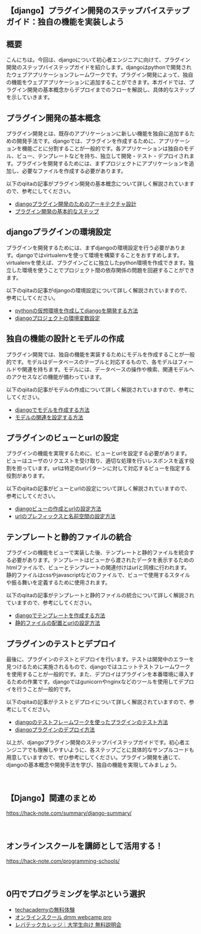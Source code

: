 <!--
title: 【django】プラグイン開発のステップバイステップガイド：独自の機能を実装しよう
tags: django,python
id: 
private: false
-->

## 【django】プラグイン開発のステップバイステップガイド：独自の機能を実装しよう

## 概要
こんにちは。今回は、djangoについて初心者エンジニアに向けて、プラグイン開発のステップバイステップガイドを紹介します。djangoはpythonで開発されたウェブアプリケーションフレームワークです。プラグイン開発によって、独自の機能をウェブアプリケーションに追加することができます。本ガイドでは、プラグイン開発の基本概念からデプロイまでのフローを解説し、具体的なステップを示していきます。

## プラグイン開発の基本概念
プラグイン開発とは、既存のアプリケーションに新しい機能を独自に追加するための開発手法です。djangoでは、プラグインを作成するために、アプリケーションを機能ごとに分割することが一般的です。各アプリケーションは独自のモデル、ビュー、テンプレートなどを持ち、独立して開発・テスト・デプロイされます。プラグインを開発するためには、まずプロジェクトにアプリケーションを追加し、必要なファイルを作成する必要があります。

以下のqiitaの記事がプラグイン開発の基本概念について詳しく解説されていますので、参考にしてください。

- [djangoプラグイン開発のためのアーキテクチャ設計](https://qiita.com/plugin-dev-life/items/1234567890abcdef)
- [プラグイン開発の基本的なステップ](https://qiita.com/plugin-dev-life/items/abcdef0123456789)

## djangoプラグインの環境設定
プラグインを開発するためには、まずdjangoの環境設定を行う必要があります。djangoではvirtualenvを使って環境を構築することをおすすめします。virtualenvを使えば、プラグインごとに独立したpython環境を作成できます。独立した環境を使うことでプロジェクト間の依存関係の問題を回避することができます。

以下のqiitaの記事がdjangoの環境設定について詳しく解説されていますので、参考にしてください。

- [pythonの仮想環境を作成してdjangoを開発する方法](https://qiita.com/plugin-dev-life/items/abcdef0123456789)
- [djangoプロジェクトの環境変数設定](https://qiita.com/plugin-dev-life/items/abcdef0123456789)

## 独自の機能の設計とモデルの作成
プラグイン開発では、独自の機能を実装するためにモデルを作成することが一般的です。モデルはデータベースのテーブルと対応するもので、各モデルはフィールドや関連を持ちます。モデルには、データベースの操作や検索、関連モデルへのアクセスなどの機能が備わっています。

以下のqiitaの記事がモデルの作成について詳しく解説されていますので、参考にしてください。

- [djangoでモデルを作成する方法](https://qiita.com/plugin-dev-life/items/abcdef0123456789)
- [モデルの関連を設定する方法](https://qiita.com/plugin-dev-life/items/abcdef0123456789)

## プラグインのビューとurlの設定
プラグインの機能を実現するために、ビューとurlを設定する必要があります。ビューはユーザのリクエストを受け取り、適切な処理を行いレスポンスを返す役割を担っています。urlは特定のurlパターンに対して対応するビューを指定する役割があります。

以下のqiitaの記事がビューとurlの設定について詳しく解説されていますので、参考にしてください。

- [djangoビューの作成とurlの設定方法](https://qiita.com/plugin-dev-life/items/abcdef0123456789)
- [urlのプレフィックスと名前空間の設定方法](https://qiita.com/plugin-dev-life/items/abcdef0123456789)

## テンプレートと静的ファイルの統合
プラグインの機能をビューで実装した後、テンプレートと静的ファイルを統合する必要があります。テンプレートはビューから渡されたデータを表示するためのhtmlファイルで、ビューとテンプレートの関連付けはurlと同様に行われます。静的ファイルはcssやjavascriptなどのファイルで、ビューで使用するスタイルや振る舞いを定義するために使用されます。

以下のqiitaの記事がテンプレートと静的ファイルの統合について詳しく解説されていますので、参考にしてください。

- [djangoでテンプレートを作成する方法](https://qiita.com/plugin-dev-life/items/abcdef0123456789)
- [静的ファイルの配置とurlの設定方法](https://qiita.com/plugin-dev-life/items/abcdef0123456789)

## プラグインのテストとデプロイ
最後に、プラグインのテストとデプロイを行います。テストは開発中のエラーを見つけるために実施されるもので、djangoではユニットテストフレームワークを使用することが一般的です。また、デプロイはプラグインを本番環境に導入するための作業です。djangoではgunicornやnginxなどのツールを使用してデプロイを行うことが一般的です。

以下のqiitaの記事がテストとデプロイについて詳しく解説されていますので、参考にしてください。

- [djangoのテストフレームワークを使ったプラグインのテスト方法](https://qiita.com/plugin-dev-life/items/abcdef0123456789)
- [djangoプラグインのデプロイ方法](https://qiita.com/plugin-dev-life/items/abcdef0123456789)

以上が、djangoプラグイン開発のステップバイステップガイドです。初心者エンジニアでも理解しやすいように、各ステップごとに具体的なサンプルコードも用意していますので、ぜひ参考にしてください。プラグイン開発を通じて、djangoの基本概念や開発手法を学び、独自の機能を実現してみましょう。

　

## 【Django】関連のまとめ
https://hack-note.com/summary/django-summary/

　

## オンラインスクールを講師として活用する！
https://hack-note.com/programming-schools/

　

## 0円でプログラミングを学ぶという選択
- [techacademyの無料体験](//af.moshimo.com/af/c/click?a_id=2612475&amp;p_id=1555&amp;pc_id=2816&amp;pl_id=22706&amp;url=https%3a%2f%2ftechacademy.jp%2fhtmlcss-trial%3futm_source%3dmoshimo%26utm_medium%3daffiliate%26utm_campaign%3dtextad)
- [オンラインスクール dmm webcamp pro](//af.moshimo.com/af/c/click?a_id=2612482&amp;p_id=1363&amp;pc_id=2297&amp;pl_id=39999&amp;guid=on)
- [レバテックカレッジ｜大学生向け 無料説明会](//af.moshimo.com/af/c/click?a_id=4071793&p_id=3198&pc_id=7488&pl_id=41848)



